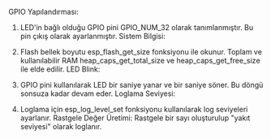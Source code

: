 GPIO Yapılandırması:

1. LED'in bağlı olduğu GPIO pini GPIO_NUM_32 olarak tanımlanmıştır.
Bu pin çıkış olarak ayarlanmıştır.
Sistem Bilgisi:

2. Flash bellek boyutu esp_flash_get_size fonksiyonu ile okunur.
Toplam ve kullanılabilir RAM heap_caps_get_total_size ve heap_caps_get_free_size ile elde edilir.
LED Blink:

3. GPIO pini kullanılarak LED bir saniye yanar ve bir saniye söner.
Bu döngü sonsuza kadar devam eder.
Loglama Seviyesi:

4. Loglama için esp_log_level_set fonksiyonu kullanılarak log seviyeleri ayarlanır.
Rastgele Değer Üretimi: Rastgele bir sayı oluşturulup "yakıt seviyesi" olarak loglanır.
